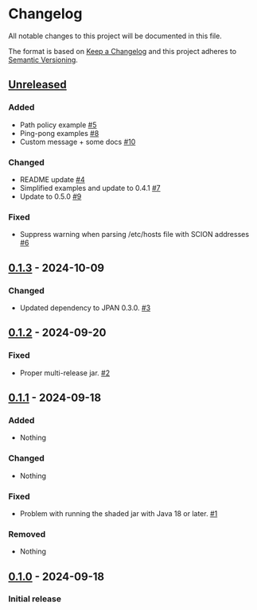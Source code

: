 # Changelog
All notable changes to this project will be documented in this file.

The format is based on [Keep a Changelog](http://keepachangelog.com/en/1.0.0/)
and this project adheres to [Semantic Versioning](http://semver.org/spec/v2.0.0.html).



## [Unreleased]

### Added
- Path policy example [#5](https://github.com/netsec-ethz/scion-java-packet-example/pull/5)
- Ping-pong examples [#8](https://github.com/netsec-ethz/scion-java-packet-example/pull/8)
- Custom message + some docs [#10](https://github.com/netsec-ethz/scion-java-packet-example/pull/10)
 
### Changed
- README update [#4](https://github.com/netsec-ethz/scion-java-packet-example/pull/4)
- Simplified examples and update to 0.4.1 [#7](https://github.com/netsec-ethz/scion-java-packet-example/pull/7)
- Update to 0.5.0 [#9](https://github.com/netsec-ethz/scion-java-packet-example/pull/9)

### Fixed
- Suppress warning when parsing /etc/hosts file with SCION addresses
  [#6](https://github.com/netsec-ethz/scion-java-packet-example/pull/6)

## [0.1.3] - 2024-10-09

### Changed
- Updated dependency to JPAN 0.3.0. [#3](https://github.com/netsec-ethz/scion-java-packet-example/pull/3)

## [0.1.2] - 2024-09-20

### Fixed
- Proper multi-release jar. [#2](https://github.com/netsec-ethz/scion-java-packet-example/pull/2)

## [0.1.1] - 2024-09-18

### Added
- Nothing

### Changed
- Nothing

### Fixed
- Problem with running the shaded jar with Java 18 or later. [#1](https://github.com/netsec-ethz/scion-java-packet-example/pull/1)

### Removed
- Nothing

## [0.1.0] - 2024-09-18

### Initial release


[Unreleased]: https://github.com/netsec-ethz/scion-java-packet-example/compare/v0.1.3...HEAD
[0.1.3]: https://github.com/netsec-ethz/scion-java-packet-example/compare/v0.1.2...v0.1.3
[0.1.2]: https://github.com/netsec-ethz/scion-java-packet-example/compare/v0.1.1...v0.1.2
[0.1.1]: https://github.com/netsec-ethz/scion-java-packet-example/compare/v0.1.0...v0.1.1
[0.1.0]: https://github.com/netsec-ethz/scion-java-packet-example/compare/init_root_commit...v0.1.0
